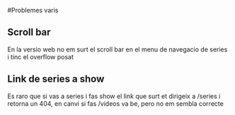 #Problemes varis

## Scroll bar

En la versio web no em surt el scroll bar en el menu de navegacio de series i tinc el overflow posat

## Link de series a show

Es raro que si vas a series i fas show el link que surt et dirigeix a /series i retorna un 404, en canvi si fas /videos va be, pero no em sembla correcte
